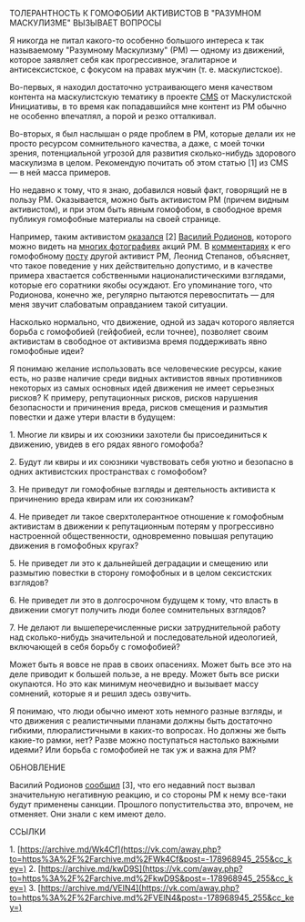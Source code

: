 ТОЛЕРАНТНОСТЬ К ГОМОФОБИИ АКТИВИСТОВ В "РАЗУМНОМ МАСКУЛИЗМЕ" ВЫЗЫВАЕТ ВОПРОСЫ

Я никогда не питал какого-то особенно большого интереса к так называемому "Разумному Маскулизму" (РМ) — одному из движений, которое заявляет себя как прогрессивное, эгалитарное и антисексистское, с фокусом на правах мужчин (т. е. маскулистское).

Во-первых, я находил достаточно устраивающего меня качеством контента на маскулистскую тематику в проекте [CMS](https://vk.com/checkmatescum) от Маскулистской Инициативы, в то время как попадавшийся мне контент из РМ обычно не особенно впечатлял, а порой и резко отталкивал.

Во-вторых, я был наслышан о ряде проблем в РМ, которые делали их не просто ресурсом сомнительного качества, а даже, с моей точки зрения, потенциальной угрозой для развития сколько-нибудь здорового маскулизма в целом. Рекомендую почитать об этом статью \[1\] из CMS — в ней масса примеров.

Но недавно к тому, что я знаю, добавился новый факт, говорящий не в пользу РМ. Оказывается, можно быть активистом РМ (причем видным активистом), и при этом быть явным гомофобом, в свободное время публикуя гомофобные материалы на своей странице.

Например, таким активистом [оказался](https://vk.com/wall-101151980_705) \[2\] [Василий Родионов](https://vk.com/id315696181), которого можно видеть на [многих фотографиях](https://vk.com/album-101827904_270897001) акций РМ. В [комментариях](https://vk.com/wall-101151980_708) к его гомофобному [посту](https://vk.com/wall315696181_803) другой активист РМ, Леонид Степанов, объясняет, что такое поведение у них действительно допустимо, и в качестве примера хвастается собственными националистическими взглядами, которые его соратники якобы осуждают. Его упоминание того, что Родионова, конечно же, регулярно пытаются перевоспитать — для меня звучит слабоватым оправданием такой ситуации.

Насколько нормально, что движение, одной из задач которого является борьба с гомофобией (гейфобией, если точнее), позволяет своим активистам в свободное от активизма время поддерживать явно гомофобные идеи?

Я понимаю желание использовать все человеческие ресурсы, какие есть, но разве наличие среди видных активистов явных противников некоторых из самых основных идей движения не имеет серьезных рисков? К примеру, репутационных рисков, рисков нарушения безопасности и причинения вреда, рисков смещения и размытия повестки и даже утери власти в будущем:

1\. Многие ли квиры и их союзники захотели бы присоединиться к движению, увидев в его рядах явного гомофоба?

2\. Будут ли квиры и их союзники чувствовать себя уютно и безопасно в одних активистских пространствах с гомофобом?

3\. Не приведут ли гомофобные взгляды и деятельность активиста к причинению вреда квирам или их союзникам?

4\. Не приведет ли такое сверхтолерантное отношение к гомофобным активистам в движении к репутационным потерям у прогрессивно настроенной общественности, одновременно повышая репутацию движения в гомофобных кругах?

5\. Не приведет ли это к дальнейшей деградации и смещению или размытию повестки в сторону гомофобных и в целом сексистских взглядов?

6\. Не приведет ли это в долгосрочном будущем к тому, что власть в движении смогут получить люди более сомнительных взглядов?

7\. Не делают ли вышеперечисленные риски затруднительной работу над сколько-нибудь значительной и последовательной идеологией, включающей в себя борьбу с гомофобией?

Может быть я вовсе не прав в своих опасениях. Может быть все это на деле приводит к большей пользе, а не вреду. Может быть все риски окупаются. Но это как минимум неочевидно и вызывает массу сомнений, которые я и решил здесь озвучить.

Я понимаю, что люди обычно имеют хоть немного разные взгляды, и что движения с реалистичными планами должны быть достаточно гибкими, плюралистичными в каких-то вопросах. Но должны же быть какие-то рамки, нет? Разве можно поступаться настолько важными идеями? Или борьба с гомофобией не так уж и важна для РМ?

ОБНОВЛЕНИЕ

Василий Родионов [сообщил](https://vk.com/wall315696181_866) \[3\], что его недавний пост вызвал значительную негативную реакцию, и со стороны РМ к нему все-таки будут применены санкции. Прошлого попустительства это, впрочем, не отменяет. Они знали с кем имеют дело.

ССЫЛКИ

1\. [https://archive.md/Wk4Cf](https://vk.com/away.php?to=https%3A%2F%2Farchive.md%2FWk4Cf&post=-178968945_255&cc_key=)
2\. [https://archive.md/kwD9S](https://vk.com/away.php?to=https%3A%2F%2Farchive.md%2FkwD9S&post=-178968945_255&cc_key=)
3\. [https://archive.md/VElN4](https://vk.com/away.php?to=https%3A%2F%2Farchive.md%2FVElN4&post=-178968945_255&cc_key=)
